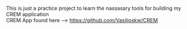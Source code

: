 This is just a practice project to learn the nassasary tools for building my CREM application  
CREM App found here --> https://github.com/Vasilioskw/CREM
